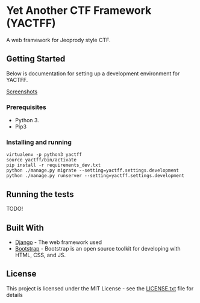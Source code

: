 # Yet Another CTF Framework (YACTFF)

A web framework for Jeoprody style CTF.

## Getting Started

Below is documentation for setting up a development environment for YACTFF.

[Screenshots](https://github.com/odinje/yactff/wiki/Screenshots)

### Prerequisites

* Python 3.
* Pip3

### Installing and running

```
virtualenv -p python3 yactff
source yactff/bin/activate
pip install -r requirements_dev.txt
python ./manage.py migrate --setting=yactff.settings.development
python ./manage.py runserver --setting=yactff.settings.development
```

## Running the tests

TODO!

## Built With

* [Django](https://www.djangoproject.com/) - The web framework used
* [Bootstrap](https://getbootstrap.com/) - Bootstrap is an open source toolkit for developing with HTML, CSS, and JS.

## License

This project is licensed under the MIT License - see the [LICENSE.txt](LICENSE.txt) file for details
